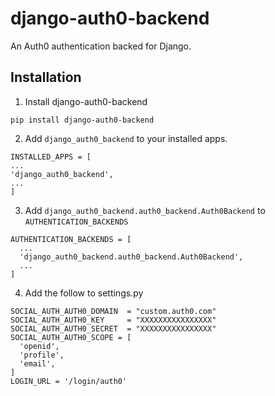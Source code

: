 # django-auth0-backend
An Auth0 authentication backed for Django.

## Installation

1. Install django-auth0-backend
  ```
  pip install django-auth0-backend
  ```

2. Add `django_auth0_backend` to your installed apps.
```
INSTALLED_APPS = [
...
'django_auth0_backend',
...
]
```

3. Add `django_auth0_backend.auth0_backend.Auth0Backend` to `AUTHENTICATION_BACKENDS`

```
AUTHENTICATION_BACKENDS = [
  ...
  'django_auth0_backend.auth0_backend.Auth0Backend',
  ...
]
  ```
4. Add the follow to settings.py
```
SOCIAL_AUTH_AUTH0_DOMAIN  = "custom.auth0.com"
SOCIAL_AUTH_AUTH0_KEY     = "XXXXXXXXXXXXXXXX"
SOCIAL_AUTH_AUTH0_SECRET  = "XXXXXXXXXXXXXXXX"
SOCIAL_AUTH_AUTH0_SCOPE = [
  'openid',
  'profile',
  'email',
]
LOGIN_URL = '/login/auth0'
```

